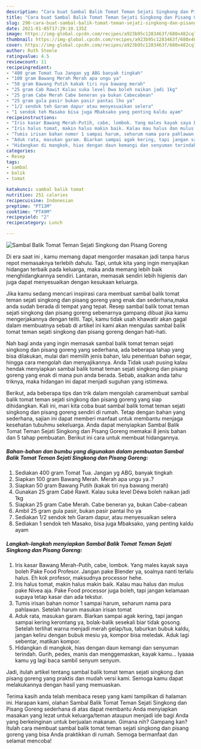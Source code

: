 ```yaml
---
description: "Cara buat Sambal Balik Tomat Teman Sejati Singkong dan Pisang Goreng Sederhana Untuk Jualan"
title: "Cara buat Sambal Balik Tomat Teman Sejati Singkong dan Pisang Goreng Sederhana Untuk Jualan"
slug: 290-cara-buat-sambal-balik-tomat-teman-sejati-singkong-dan-pisang-goreng-sederhana-untuk-jualan
date: 2021-01-05T17:29:10.135Z
image: https://img-global.cpcdn.com/recipes/a923b95c1283463f/680x482cq70/sambal-balik-tomat-teman-sejati-singkong-dan-pisang-goreng-foto-resep-utama.jpg
thumbnail: https://img-global.cpcdn.com/recipes/a923b95c1283463f/680x482cq70/sambal-balik-tomat-teman-sejati-singkong-dan-pisang-goreng-foto-resep-utama.jpg
cover: https://img-global.cpcdn.com/recipes/a923b95c1283463f/680x482cq70/sambal-balik-tomat-teman-sejati-singkong-dan-pisang-goreng-foto-resep-utama.jpg
author: Ruth Steele
ratingvalue: 4.5
reviewcount: 11
recipeingredient:
- "400 gram Tomat Tua Jangan yg ABG banyak tingkah"
- "100 gram Bawang Merah Merah apa ungu ya"
- "50 gram Bawang Putih kakak tiri nya bawang merah"
- "25 gram Cab Rawit Kalau suka level Dwa boleh naikan jadi 1kg"
- "25 gram Cabe Merah Cabe beneran ya bukan Cabecabean"
- "25 gram gula pasir bukan pasir pantai lho ya"
- "1/2 sendok teh Garam dapur atau menyesuaikan selera"
- "1 sendok teh Masako bisa juga Mbaksako yang penting kaldu ayam"
recipeinstructions:
- "Iris kasar Bawang Merah-Putih, cabe, lombok. Yang males kayak saya boleh Pake Food Profesor. Jangan pake Blender ya, soalnya nanti terlalu halus. Eh kok profesor, maksudnya processor hehe."
- "Iris halus tomat, makin halus makin baik. Kalau mau halus dan mulus pake Nivea aja. Pake Food processor juga boleh, tapi jangan kelamaan supaya tetap kasar dan ada tekstur."
- "Tumis irisan bahan nomor 1 sampai harum, seharum nama para pahlawan. Setelah harum masukan irisan tomat"
- "Aduk rata, masukan garam. Biarkan sampai agak kering, tapi jangan sampai kering kerontang ya, bolak-balik sesekali biar tidak gosong. Setelah terlihat warna menjadi merah gelap/tua, taburkan bubuk kaldu, jangan keliru dengan bubuk mesiu ya, kompor bisa meledak. Aduk lagi sebentar, matikan kompor."
- "Hidangkan di mangkok, hias dengan daun kemangi dan senyuman terindah. Gurih, pedes, manis dan menggemaskan, kayak kamu... Iyaaaa kamu yg lagi baca sambil senyum senyum."
categories:
- Resep
tags:
- sambal
- balik
- tomat

katakunci: sambal balik tomat 
nutrition: 251 calories
recipecuisine: Indonesian
preptime: "PT13M"
cooktime: "PT49M"
recipeyield: "2"
recipecategory: Lunch

---
```



![Sambal Balik Tomat Teman Sejati Singkong dan Pisang Goreng](https://img-global.cpcdn.com/recipes/a923b95c1283463f/680x482cq70/sambal-balik-tomat-teman-sejati-singkong-dan-pisang-goreng-foto-resep-utama.jpg)

Di era  saat ini , kamu memang dapat mengorder masakan jadi tanpa harus repot memasaknya terlebih dahulu. Tapi, untuk kita yang ingin menyajikan hidangan terbaik pada keluarga, maka anda memang lebih baik menghidangkannya sendiri. Lantaran, memasak sendiri lebih higienis dan juga dapat menyesuaikan dengan kesukaan keluarga.

Jika kamu sedang mencari inspirasi cara membuat sambal balik tomat teman sejati singkong dan pisang goreng yang enak dan sederhana,maka anda sudah berada di tempat yang tepat. Resep sambal balik tomat teman sejati singkong dan pisang goreng  sebenarnya gampang dibuat jika kamu mengerjakannya dengan teliti. Tapi, kamu tidak usah khawatir akan gagal dalam membuatnya 
sebab di artikel ini kami akan mengulas sambal balik tomat teman sejati singkong dan pisang goreng dengan hati-hati.  



Nah bagi anda yang ingin memasak sambal balik tomat teman sejati singkong dan pisang goreng yang sederhana, ada beberapa tahap yang bisa dilakukan, mulai dari memilih jenis bahan, lalu penentuan bahan segar, hingga cara mengolah dan menyajikannya. Anda Tidak usah pusing kalau hendak menyiapkan sambal balik tomat teman sejati singkong dan pisang goreng yang enak di mana pun anda berada. Sebab, asalkan anda  tahu triknya, maka hidangan ini dapat menjadi suguhan yang istimewa.

Berikut, ada beberapa tips dan trik dalam mengolah caramembuat sambal balik tomat teman sejati singkong dan pisang goreng yang siap dihidangkan. Kali ini, mari kita coba buat sambal balik tomat teman sejati singkong dan pisang goreng sendiri di rumah. Tetap dengan bahan yang sederhana, sajian ini dapat memberi manfaat untuk membantu menjaga kesehatan tubuhmu sekeluarga. Anda dapat menyiapkan Sambal Balik Tomat Teman Sejati Singkong dan Pisang Goreng memakai 8 jenis bahan dan 5 tahap pembuatan. Berikut ini cara untuk membuat hidangannya.

<!--inarticleads1-->

##### Bahan-bahan dan bumbu yang digunakan dalam pembuatan Sambal Balik Tomat Teman Sejati Singkong dan Pisang Goreng:

1. Sediakan 400 gram Tomat Tua. Jangan yg ABG, banyak tingkah
1. Siapkan 100 gram Bawang Merah. Merah apa ungu ya..?
1. Siapkan 50 gram Bawang Putih (kakak tiri nya bawang merah)
1. Gunakan 25 gram Cabé Rawit. Kalau suka level Déwa boleh naikan jadi 1kg
1. Siapkan 25 gram Cabe Merah. Cabe beneran ya, bukan Cabe-cabean
1. Ambil 25 gram gula pasir, bukan pasir pantai lho ya
1. Sediakan 1/2 sendok teh Garam dapur, atau menyesuaikan selera
1. Sediakan 1 sendok teh Masako, bisa juga Mbaksako, yang penting kaldu ayam




<!--inarticleads2-->

##### Langkah-langkah menyiapkan Sambal Balik Tomat Teman Sejati Singkong dan Pisang Goreng:

1. Iris kasar Bawang Merah-Putih, cabe, lombok. Yang males kayak saya boleh Pake Food Profesor. Jangan pake Blender ya, soalnya nanti terlalu halus. Eh kok profesor, maksudnya processor hehe.
1. Iris halus tomat, makin halus makin baik. Kalau mau halus dan mulus pake Nivea aja. Pake Food processor juga boleh, tapi jangan kelamaan supaya tetap kasar dan ada tekstur.
1. Tumis irisan bahan nomor 1 sampai harum, seharum nama para pahlawan. Setelah harum masukan irisan tomat
1. Aduk rata, masukan garam. Biarkan sampai agak kering, tapi jangan sampai kering kerontang ya, bolak-balik sesekali biar tidak gosong. Setelah terlihat warna menjadi merah gelap/tua, taburkan bubuk kaldu, jangan keliru dengan bubuk mesiu ya, kompor bisa meledak. Aduk lagi sebentar, matikan kompor.
1. Hidangkan di mangkok, hias dengan daun kemangi dan senyuman terindah. Gurih, pedes, manis dan menggemaskan, kayak kamu... Iyaaaa kamu yg lagi baca sambil senyum senyum.




Jadi, itulah artikel tentang  sambal balik tomat teman sejati singkong dan pisang goreng  yang praktis dan mudah versi kami. Semoga kamu dapat melakukannya dengan hasil yang memuaskan. 

Terima kasih anda telah membaca resep yang kami tampilkan di halaman ini. Harapan kami, olahan  Sambal Balik Tomat Teman Sejati Singkong dan Pisang Goreng sederhana di atas dapat membantu Anda menyiapkan masakan yang lezat untuk keluarga/teman ataupun menjadi ide bagi Anda yang berkeinginan untuk berjualan makanan. Gimana nih? Gampang kan? Itulah cara membuat sambal balik tomat teman sejati singkong dan pisang goreng yang bisa Anda praktikkan di rumah. Semoga bermanfaat dan selamat mencoba!

